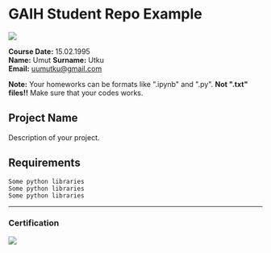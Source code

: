 # GAIH Student Repo Example
![](img/logo.png)

**Course Date:** 15.02.1995  
**Name:** Umut
**Surname:** Utku  
**Email:** uumutku@gmail.com  

**Note:** Your homeworks can be formats like ".ipynb" and ".py". **Not ".txt" files!!** Make sure that your codes works.  

## Project Name
Description of your project.

## Requirements
```
Some python libraries
Some python libraries
Some python libraries
```
---

### Certification
![](img/certificate_ex.png)

